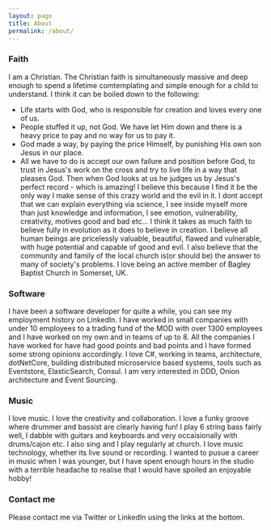 ```yaml
---
layout: page
title: About
permalink: /about/
---
```

### Faith
I am a Christian. The Christian faith is simultaneously massive and deep enough to spend a lifetime comtemplating and simple enough for a child to understand. I think it can be boiled down to the following:
* Life starts with God, who is responsible for creation and loves every one of us.
* People stuffed it up, not God. We have let Him down and there is a heavy price to pay and no way for us to pay it.
* God made a way, by paying the price Himself, by punishing His own son Jesus in our place.
* All we have to do is accept our own failure and position before God, to trust in Jesus's work on the cross and try to live life in a way that pleases God. Then when God looks at us he judges us by Jesus's perfect record - which is amazing!
I believe this because I find it be the only way I make sense of this crazy world and the evil in it. 
I dont accept that we can explain everything via science, I see inside myself more than just knowledge and information, I see emotion, vulnerability, creativity, motives good and bad etc... 
I think it takes as much faith to believe fully in evolution as it does to believe in creation.
I believe all human beings are pricelessly valuable, beautiful, flawed and vulnerable, with huge potential and capable of good and evil. I also believe that the community and family of the local church is(or should be) the answer to many of society's problems. I love being an active member of Bagley Baptist Church in Somerset, UK. 

### Software
I have been a software developer for quite a while, you can see my employment history on LinkedIn. I have worked in small companies with under 10 employees to a trading fund of the MOD with over 1300 employees and I have worked on my own and in teams of up to 8. All the companies I have worked for have had good points and bad points and I have formed some strong opinions accordingly. I love C#, working in teams, architecture, dotNetCore, building distributed microservice based systems, tools such as Eventstore, ElasticSearch, Consul.
I am very interested in DDD, Onion architecture and Event Sourcing.

### Music
I love music. I love the creativity and collaboration. I love a funky groove where drummer and bassist are clearly having fun! 
I play 6 string bass fairly well, I dabble with guitars and keyboards and very occaisionally with drums/cajon etc. I also sing and I play regularly at church.
I love music technology, whether its live sound or recording.
I wanted to pusue a career in music when I was younger, but I have spent enough hours in the studio with a terrible headache to realise that I would have spoiled an enjoyable hobby!

### Contact me

Please contact me via Twitter or LinkedIn using the links at the bottom.
